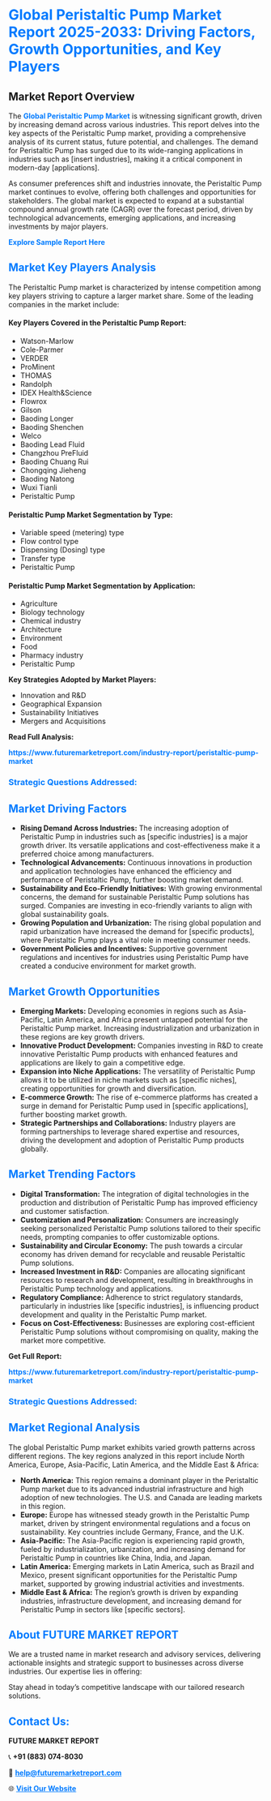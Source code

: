 <h1 style="color: #007BFF;">Global Peristaltic Pump Market Report 2025-2033: Driving Factors, Growth Opportunities, and Key Players</h1>

<section id="overview">
<h2>Market Report Overview</h2>
<p>The <a href="https://www.futuremarketreport.com/industry-report/peristaltic-pump-market" style="color: #007BFF; text-decoration: none;"><strong>Global Peristaltic Pump Market</strong></a> is witnessing significant growth, driven by increasing demand across various industries. This report delves into the key aspects of the Peristaltic Pump market, providing a comprehensive analysis of its current status, future potential, and challenges. The demand for Peristaltic Pump has surged due to its wide-ranging applications in industries such as [insert industries], making it a critical component in modern-day [applications].</p>
<p>As consumer preferences shift and industries innovate, the Peristaltic Pump market continues to evolve, offering both challenges and opportunities for stakeholders. The global market is expected to expand at a substantial compound annual growth rate (CAGR) over the forecast period, driven by technological advancements, emerging applications, and increasing investments by major players.</p>
</section>

<section id="overview">
<p><a href="https://www.futuremarketreport.com/request-sample/reportId=101328" style="color: #007BFF; text-decoration: none;"><strong>Explore Sample Report Here</strong></a></p>
</section>

<section id="key-players">
<h2 style="color: #007BFF;">Market Key Players Analysis</h2>
<p>The Peristaltic Pump market is characterized by intense competition among key players striving to capture a larger market share. Some of the leading companies in the market include:</p>
<h4>Key Players Covered in the Peristaltic Pump Report:</h4>
<ul><li>Watson-Marlow</li><li>Cole-Parmer</li><li>VERDER</li><li>ProMinent</li><li>THOMAS</li><li>Randolph</li><li>IDEX Health&amp;Science</li><li>Flowrox</li><li>Gilson</li><li>Baoding Longer</li><li>Baoding Shenchen</li><li>Welco</li><li>Baoding Lead Fluid</li><li>Changzhou PreFluid</li><li>Baoding Chuang Rui</li><li>Chongqing Jieheng</li><li>Baoding Natong</li><li>Wuxi Tianli</li><li>Peristaltic Pump</li></ul>
<h4>Peristaltic Pump Market Segmentation by Type:</h4>
<ul><li>Variable speed (metering) type</li><li>Flow control type</li><li>Dispensing (Dosing) type</li><li>Transfer type</li><li>Peristaltic Pump</li></ul>

<h4>Peristaltic Pump Market Segmentation by Application:</h4>
<ul><li>Agriculture</li><li>Biology technology</li><li>Chemical industry</li><li>Architecture</li><li>Environment</li><li>Food</li><li>Pharmacy industry</li><li>Peristaltic Pump</li></ul>
<p><strong>Key Strategies Adopted by Market Players:</strong></p>
<ul>
<li>Innovation and R&D</li>
<li>Geographical Expansion</li>
<li>Sustainability Initiatives</li>
<li>Mergers and Acquisitions</li>
</ul>
</section>

<section>
<p><strong>Read Full Analysis: </strong></p><a href="https://www.futuremarketreport.com/industry-report/peristaltic-pump-market" style="color: #007BFF; text-decoration: none;"><strong>https://www.futuremarketreport.com/industry-report/peristaltic-pump-market</strong></a>
<h3 style="color: #007BFF;">Strategic Questions Addressed:</h3>
</section>

<section id="driving-factors">
<h2 style="color: #007BFF;">Market Driving Factors</h2>
<ul>
<li><strong>Rising Demand Across Industries:</strong> The increasing adoption of Peristaltic Pump in industries such as [specific industries] is a major growth driver. Its versatile applications and cost-effectiveness make it a preferred choice among manufacturers.</li>
<li><strong>Technological Advancements:</strong> Continuous innovations in production and application technologies have enhanced the efficiency and performance of Peristaltic Pump, further boosting market demand.</li>
<li><strong>Sustainability and Eco-Friendly Initiatives:</strong> With growing environmental concerns, the demand for sustainable Peristaltic Pump solutions has surged. Companies are investing in eco-friendly variants to align with global sustainability goals.</li>
<li><strong>Growing Population and Urbanization:</strong> The rising global population and rapid urbanization have increased the demand for [specific products], where Peristaltic Pump plays a vital role in meeting consumer needs.</li>
<li><strong>Government Policies and Incentives:</strong> Supportive government regulations and incentives for industries using Peristaltic Pump have created a conducive environment for market growth.</li>
</ul>
</section>

<section id="growth-opportunities">
<h2 style="color: #007BFF;">Market Growth Opportunities</h2>
<ul>
<li><strong>Emerging Markets:</strong> Developing economies in regions such as Asia-Pacific, Latin America, and Africa present untapped potential for the Peristaltic Pump market. Increasing industrialization and urbanization in these regions are key growth drivers.</li>
<li><strong>Innovative Product Development:</strong> Companies investing in R&D to create innovative Peristaltic Pump products with enhanced features and applications are likely to gain a competitive edge.</li>
<li><strong>Expansion into Niche Applications:</strong> The versatility of Peristaltic Pump allows it to be utilized in niche markets such as [specific niches], creating opportunities for growth and diversification.</li>
<li><strong>E-commerce Growth:</strong> The rise of e-commerce platforms has created a surge in demand for Peristaltic Pump used in [specific applications], further boosting market growth.</li>
<li><strong>Strategic Partnerships and Collaborations:</strong> Industry players are forming partnerships to leverage shared expertise and resources, driving the development and adoption of Peristaltic Pump products globally.</li>
</ul>
</section>

<section id="trending-factors">
<h2 style="color: #007BFF;">Market Trending Factors</h2>
<ul>
<li><strong>Digital Transformation:</strong> The integration of digital technologies in the production and distribution of Peristaltic Pump has improved efficiency and customer satisfaction.</li>
<li><strong>Customization and Personalization:</strong> Consumers are increasingly seeking personalized Peristaltic Pump solutions tailored to their specific needs, prompting companies to offer customizable options.</li>
<li><strong>Sustainability and Circular Economy:</strong> The push towards a circular economy has driven demand for recyclable and reusable Peristaltic Pump solutions.</li>
<li><strong>Increased Investment in R&D:</strong> Companies are allocating significant resources to research and development, resulting in breakthroughs in Peristaltic Pump technology and applications.</li>
<li><strong>Regulatory Compliance:</strong> Adherence to strict regulatory standards, particularly in industries like [specific industries], is influencing product development and quality in the Peristaltic Pump market.</li>
<li><strong>Focus on Cost-Effectiveness:</strong> Businesses are exploring cost-efficient Peristaltic Pump solutions without compromising on quality, making the market more competitive.</li>
</ul>
</section>

<section>
<p><strong>Get Full Report: </strong></p><a href="https://www.futuremarketreport.com/industry-report/peristaltic-pump-market" style="color: #007BFF; text-decoration: none;"><strong>https://www.futuremarketreport.com/industry-report/peristaltic-pump-market</strong></a>
<h3 style="color: #007BFF;">Strategic Questions Addressed:</h3>
</section>


<section id="regional-analysis">
<h2 style="color: #007BFF;">Market Regional Analysis</h2>
<p>The global Peristaltic Pump market exhibits varied growth patterns across different regions. The key regions analyzed in this report include North America, Europe, Asia-Pacific, Latin America, and the Middle East & Africa:</p>
<ul>
<li><strong>North America:</strong> This region remains a dominant player in the Peristaltic Pump market due to its advanced industrial infrastructure and high adoption of new technologies. The U.S. and Canada are leading markets in this region.</li>
<li><strong>Europe:</strong> Europe has witnessed steady growth in the Peristaltic Pump market, driven by stringent environmental regulations and a focus on sustainability. Key countries include Germany, France, and the U.K.</li>
<li><strong>Asia-Pacific:</strong> The Asia-Pacific region is experiencing rapid growth, fueled by industrialization, urbanization, and increasing demand for Peristaltic Pump in countries like China, India, and Japan.</li>
<li><strong>Latin America:</strong> Emerging markets in Latin America, such as Brazil and Mexico, present significant opportunities for the Peristaltic Pump market, supported by growing industrial activities and investments.</li>
<li><strong>Middle East & Africa:</strong> The region’s growth is driven by expanding industries, infrastructure development, and increasing demand for Peristaltic Pump in sectors like [specific sectors].</li>
</ul>
</section>

<footer>
<h2 style="color: #007BFF;">About FUTURE MARKET REPORT</h2>
<p>We are a trusted name in market research and advisory services, delivering actionable insights and strategic support to businesses across diverse industries. Our expertise lies in offering:</p>

<p>Stay ahead in today’s competitive landscape with our tailored research solutions.</p>

<h2 style="color: #007BFF;">Contact Us:</h2>
<p><strong>FUTURE MARKET REPORT</strong></p>
<p>📞 <strong>+91 (883) 074-8030</strong></p>
<p>📧 <strong><a href="mailto:help@futuremarketreport.com" style="color: #007BFF;">help@futuremarketreport.com</a></strong></p>
<p>🌐 <strong><a href="https://www.futuremarketreport.com/" style="color: #007BFF;">Visit Our Website</a></strong></p>
</footer>
